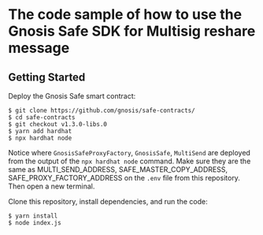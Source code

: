 # The code sample of how to use the Gnosis Safe SDK for Multisig reshare message

## Getting Started

Deploy the Gnosis Safe smart contract:

```
$ git clone https://github.com/gnosis/safe-contracts/
$ cd safe-contracts
$ git checkout v1.3.0-libs.0
$ yarn add hardhat
$ npx hardhat node
```

Notice where `GnosisSafeProxyFactory`, `GnosisSafe`, `MultiSend` are deployed from the output of the
`npx hardhat node` command. Make sure they are the same as MULTI_SEND_ADDRESS, SAFE_MASTER_COPY_ADDRESS,
SAFE_PROXY_FACTORY_ADDRESS on the `.env` file from this repository.
Then open a new terminal.

Clone this repository, install dependencies, and run the code:

```
$ yarn install
$ node index.js
```
